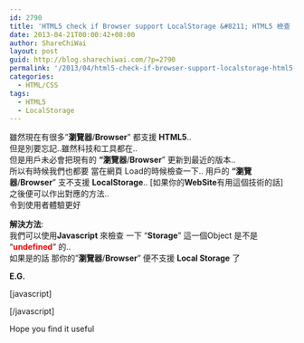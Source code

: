 ```yaml
---
id: 2790
title: 'HTML5 check if Browser support LocalStorage &#8211; HTML5 檢查 瀏覽器是否支援ＬocalStorage'
date: 2013-04-21T00:00:42+08:00
author: ShareChiWai
layout: post
guid: http://blog.sharechiwai.com/?p=2790
permalink: '/2013/04/html5-check-if-browser-support-localstorage-html5-%e6%aa%a2%e6%9f%a5-%e7%80%8f%e8%a6%bd%e5%99%a8%e6%98%af%e5%90%a6%e6%94%af%e6%8f%b4%ef%bd%8cocalstorage/'
categories:
  - HTML/CSS
tags:
  - HTML5
  - LocalStorage
---
```

雖然現在有很多&#8221;**瀏覽器**/**Browser**&#8221; 都支援 **HTML5**..  
但是別要忘記..雖然科技和工具都在..  
但是用戶未必會把現有的 **&#8220;瀏覽器**/**Browser**&#8221; 更新到最近的版本..  
所以有時候我們也都要 當在網頁 Load的時候檢查一下.. 用戶的 **&#8220;瀏覽器**/**Browser**&#8221; 支不支援 **LocalStorage**.. [如果你的**WebSite**有用這個技術的話]  
之後便可以作出對應的方法..  
令到使用者體驗更好

**解決方法**:  
我們可以使用**Javascript** 來檢查 一下 &#8220;**Storage**&#8221; 這一個Object 是不是 &#8220;<span style="color: #ff0000;"><strong>undefined</strong></span>&#8221; 的..  
如果是的話 那你的&#8221;**瀏覽器**/**Browser**&#8221; 便不支援 **Local Storage** 了

**E.G.**

[javascript]  
<script>  
//Check if browser support Local Storage  
if(<strong>typeof(Storage) =="undefined"</strong>)  
{  
alert("LocalStorage does not support on your browser..\n Please upgrade you browser in order to run this application");  
}  
</script>  
[/javascript]

Hope you find it useful